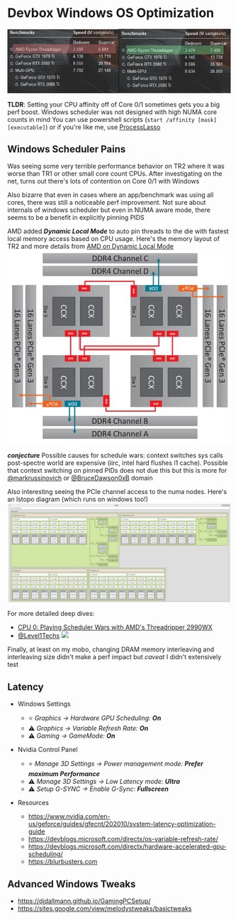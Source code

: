 # Devbox Windows OS Optimization

![](../../ue4guide/_assets/devbox-setup-cpu-affinity-benchmark.jpg)

**TLDR**: Setting your CPU affinity off of Core 0/1 sometimes gets you a big perf boost. Windows scheduler was not designed with high NUMA core counts in mind
You can use powershell scripts (`start /affinity [mask] [executable]`) or if you're like me, use [ProcessLasso](https://bitsum.com/)

## Windows Scheduler Pains

Was seeing some very terrible performance behavior on TR2 where it was worse than TR1 or other small core count CPUs. After investigating on the net, turns out there's lots of contention on Core 0/1 with Windows

Also bizarre that even in cases where an app/benchmark was using all cores, there was still a noticeable perf improvement. Not sure about internals of windows scheduler but even in NUMA aware mode, there seems to be a benefit in explicitly pinning PIDS

AMD added _**Dynamic Local Mode**_ to auto pin threads to the die with fastest local memory access based on CPU usage.
Here's the memory layout of TR2 and more details from [AMD on Dynamic Local Mode](https://community.amd.com/community/gaming/blog/2018/10/05/previewing-dynamic-local-mode-for-the-amd-ryzen-threadripper-wx-series-processors)
![](../../ue4guide/_assets/devbox-setup-tr2-interconnect.jpg)

_**conjecture**_ Possible causes for schedule wars: context switches sys calls post-spectre world are expensive (iirc, intel hard flushes l1 cache). Possible that context switching on pinned PIDs does not due this but this is more for [@markrussinovich](https://twitter.com/markrussinovich) or [@BruceDawson0xB](https://twitter.com/BruceDawson0xB) domain

Also interesting seeing the PCIe channel access to the numa nodes. Here's an lstopo diagram (which runs on windows too!)
![](../../ue4guide/_assets/devbox-setup-tr2-topo.jpg)

For more detailed deep dives:

- [CPU 0: Playing Scheduler Wars with AMD's Threadripper 2990WX](https://www.anandtech.com/show/13446/the-quiz-on-cpu-0-playing-scheduler-wars-with-amds-threadripper-2990wx)
- [@Level1Techs](https://twitter.com/Level1Techs) ![](https://www.youtube.com/watch?v=WSSAFqzbKgg)

Finally, at least on my mobo, changing DRAM memory interleaving and interleaving size didn't make a perf impact but _caveat_ I didn't extensively test

## Latency

- Windows Settings
  
  - ⭐ _Graphics → Hardware GPU Scheduling: **On**_
  - ⚠ _Graphics → Variable Refresh Rate:   **On**_
  - ⚠ _Gaming → GameMode:                  **On**_
- Nvidia Control Panel
  
  - ⭐ _Manage 3D Settings → Power management mode:  **Prefer maximum Performance**_
  - ⚠ _Manage 3D Settings → Low Latency mode:       **Ultra**_
  - ⚠ _Setup G-SYNC → Enable G-Sync:                **Fullscreen**_
- Resources
  
  - <https://www.nvidia.com/en-us/geforce/guides/gfecnt/202010/system-latency-optimization-guide>
  - <https://devblogs.microsoft.com/directx/os-variable-refresh-rate/>
  - <https://devblogs.microsoft.com/directx/hardware-accelerated-gpu-scheduling/>
  - <https://blurbusters.com>

## Advanced Windows Tweaks

- <https://djdallmann.github.io/GamingPCSetup/>
- <https://sites.google.com/view/melodystweaks/basictweaks>

